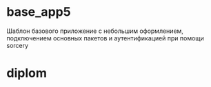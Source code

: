 # base_app5
Шаблон базового приложение с небольшим оформлением, подключением основных пакетов и аутентификацией при помощи sorcery

# diplom
